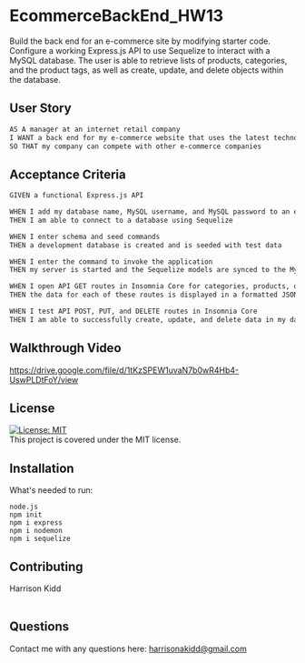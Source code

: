 # EcommerceBackEnd_HW13
Build the back end for an e-commerce site by modifying starter code. Configure a working Express.js API to use Sequelize to interact with a MySQL database.  The user is able to retrieve lists of products, categories, and the product tags, as well as create, update, and delete objects within the database.

## User Story

```md
AS A manager at an internet retail company
I WANT a back end for my e-commerce website that uses the latest technologies
SO THAT my company can compete with other e-commerce companies
```

## Acceptance Criteria

```md
GIVEN a functional Express.js API

WHEN I add my database name, MySQL username, and MySQL password to an environment variable file
THEN I am able to connect to a database using Sequelize

WHEN I enter schema and seed commands
THEN a development database is created and is seeded with test data

WHEN I enter the command to invoke the application
THEN my server is started and the Sequelize models are synced to the MySQL database

WHEN I open API GET routes in Insomnia Core for categories, products, or tags
THEN the data for each of these routes is displayed in a formatted JSON

WHEN I test API POST, PUT, and DELETE routes in Insomnia Core
THEN I am able to successfully create, update, and delete data in my database
```

## Walkthrough Video
https://drive.google.com/file/d/1tKzSPEW1uvaN7b0wR4Hb4-UswPLDtFoY/view
<br>

## License
[![License: MIT](https://img.shields.io/badge/License-MIT-yellow.svg)](https://opensource.org/licenses/MIT) <br>
This project is covered under the MIT license.

## Installation
What's needed to run:
```
node.js
npm init
npm i express
npm i nodemon
npm i sequelize
```

## Contributing
Harrison Kidd<br>
<br>

## Questions
Contact me with any questions here: [harrisonakidd@gmail.com](mailto:harrisonakidd@gmail.com)